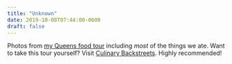 ```yaml
---
title: "Unknown"
date: 2019-10-08T07:44:00-0600
draft: false
---
```


Photos from [my Queens food tour](https://www.flickr.com/photos/ianwhitney/albums/72157711242542473) including _most_ of the things we ate. Want to take this tour yourself? Visit [Culinary Backstreets](https://culinarybackstreets.com/tours-food-tours/tours-queens/2017/queens-trip-tasting-our-way-through-new-yorks-most-diverse-borough/). Highly recommended!
